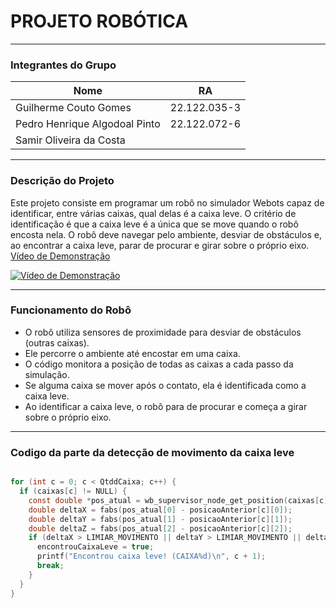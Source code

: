 
# PROJETO ROBÓTICA

---

### Integrantes do Grupo

| Nome                           | RA           |
|--------------------------------|--------------|
| Guilherme Couto Gomes          | 22.122.035-3 |
| Pedro Henrique Algodoal Pinto  | 22.122.072-6 |
| Samir Oliveira da Costa  |              |

---

### Descrição do Projeto

Este projeto consiste em programar um robô no simulador Webots capaz de identificar, entre várias caixas, qual delas é a caixa leve. O critério de identificação é que a caixa leve é a única que se move quando o robô encosta nela. O robô deve navegar pelo ambiente, desviar de obstáculos e, ao encontrar a caixa leve, parar de procurar e girar sobre o próprio eixo. [Vídeo de Demonstração](https://youtu.be/-zy6p42y844)

[![Vídeo de Demonstração](https://img.youtube.com/vi/-zy6p42y844/0.jpg)](https://youtu.be/-zy6p42y844)

---

### Funcionamento do Robô

- O robô utiliza sensores de proximidade para desviar de obstáculos (outras caixas).
- Ele percorre o ambiente até encostar em uma caixa.
- O código monitora a posição de todas as caixas a cada passo da simulação.
- Se alguma caixa se mover após o contato, ela é identificada como a caixa leve.
- Ao identificar a caixa leve, o robô para de procurar e começa a girar sobre o próprio eixo.

---

### Codigo da parte da detecção de movimento da caixa leve

```c

for (int c = 0; c < QtddCaixa; c++) {
  if (caixas[c] != NULL) {
    const double *pos_atual = wb_supervisor_node_get_position(caixas[c]);
    double deltaX = fabs(pos_atual[0] - posicaoAnterior[c][0]);
    double deltaY = fabs(pos_atual[1] - posicaoAnterior[c][1]);
    double deltaZ = fabs(pos_atual[2] - posicaoAnterior[c][2]);
    if (deltaX > LIMIAR_MOVIMENTO || deltaY > LIMIAR_MOVIMENTO || deltaZ > LIMIAR_MOVIMENTO) {
      encontrouCaixaLeve = true;
      printf("Encontrou caixa leve! (CAIXA%d)\n", c + 1);
      break;
    }
  }
}
```
